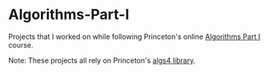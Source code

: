 # Algorithms-Part-I
Projects that I worked on while following Princeton's online [Algorithms Part I](https://www.coursera.org/learn/algorithms-part1/) course.

Note: These projects all rely on Princeton's [algs4 library](https://algs4.cs.princeton.edu/code/javadoc/).